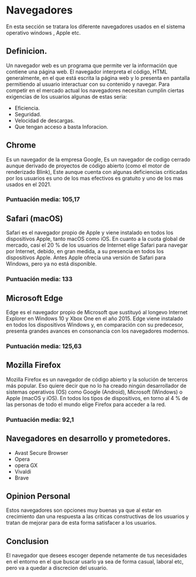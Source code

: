 # Navegadores

En esta sección se tratara los diferente navegadores usados en el sistema operativo windows , Apple etc.

## Definicion.
Un navegador web es un programa que permite ver la información que contiene una página web. El navegador interpreta el código, HTML generalmente, en el que está escrita la página web y lo presenta en pantalla permitiendo al usuario interactuar con su contenido y navegar.
Para competir en el mercado actual los navegadores necesitan cumplin ciertas exigencias de los usuarios algunas de estas seria:
* Eficiencia.
 * Seguridad.
 * Velocidad de descargas.
 * Que tengan acceso a basta Inforacion.


## Chrome
Es un navegador de la empresa Google, Es un navegador de codigo cerrado aunque derivado de proyectos de código abierto (como el motor de renderizado Blink), Este aunque cuenta con algunas deficiencias criticadas por los usuarios es uno de los mas efectivos es gratuito y uno de los mas usados en el 2021.
### Puntuación media: 105,17


## Safari (macOS)
Safari es el navegador propio de Apple y viene instalado en todos los dispositivos Apple, tanto macOS como iOS. En cuanto a la cuota global de mercado, casi el 20 % de los usuarios de Internet elige Safari para navegar por Internet, debido, en gran medida, a su presencia en todos los dispositivos Apple. Antes Apple ofrecía una versión de Safari para Windows, pero ya no está disponible.
### Puntuación media: 133


## Microsoft Edge
Edge es el navegador propio de Microsoft que sustituyó al longevo Internet Explorer en Windows 10 y Xbox One en el año 2015. Edge viene instalado en todos los dispositivos Windows y, en comparación con su predecesor, presenta grandes avances en consonancia con los navegadores modernos.
### Puntuación media: 125,63

## Mozilla Firefox
Mozilla Firefox es un navegador de código abierto y la solución de terceros más popular. Eso quiere decir que no lo ha creado ningún desarrollador de sistemas operativos (OS) como Google (Android), Microsoft (Windows) o Apple (macOS y iOS). En todos los tipos de dispositivos, en torno al 4 % de las personas de todo el mundo elige Firefox para acceder a la red.
### Puntuación media: 92,1

## Navegadores en desarrollo y prometedores.

* Avast Secure Browser
* Opera
* opera GX
* Vivaldi
* Brave

## Opinion Personal
Estos navegadores son opciones muy buenas ya que al estar en crecimiento dan una respuesta a las criticas constructivas de los usuarios y tratan de mejorar para de esta forma satisfacer a los usuarios.

## Conclusion 
El navegador que desees escoger depende netamente de tus necesidades en el entorno en el que buscar usarlo ya sea de forma casual, laboral etc, 
pero va a quedar a discrecion del usuario.

